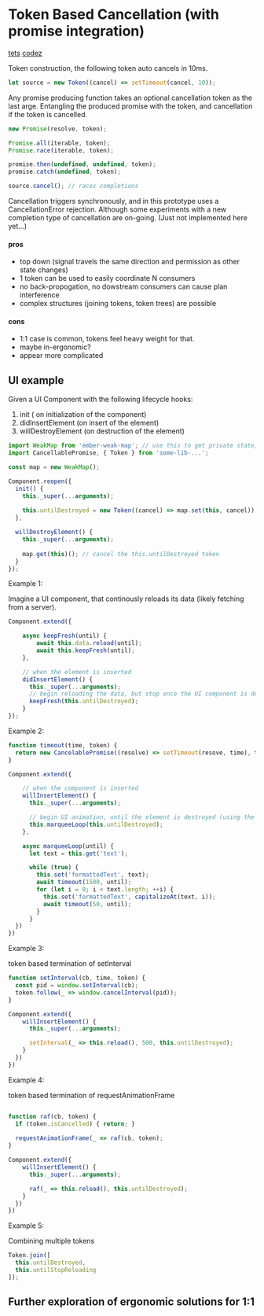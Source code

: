 # Token Based Cancellation (with promise integration)

[tets](https://github.com/stefanpenner/random/blob/master/cancellation/test.js)
[codez](https://github.com/stefanpenner/random/blob/master/cancellation/index.js)

Token construction, the following token auto cancels in 10ms.

```js
let source = new Token((cancel) => setTimeout(cancel, 10));
```

Any promise producing function takes an optional cancellation token as the last arge. Entangling the produced promise with the token, and cancellation if the token is cancelled.

```js
new Promise(resolve, token);

Promise.all(iterable, token);
Promise.race(iterable, token);

promise.then(undefined, undefined, token);
promise.catch(undefined, token);

source.cancel(); // races completions
```

Cancellation triggers synchronously, and in this prototype uses a CancellationError rejection. Although some experiments with a new completion type of cancellation are on-going. (Just not implemented here yet...)

#### pros

* top down (signal travels the same direction and permission as other state changes)
* 1 token can be used to easily coordinate N consumers
* no back-propogation, no dowstream consumers can cause plan interference
* complex structures (joining tokens, token trees) are possible

#### cons

* 1:1 case is common, tokens feel heavy weight for that.
* maybe in-ergonomic?
* appear more complicated

## UI example

Given a UI Component with the following lifecycle hooks:

1. init ( on initialization of the component)
2. didInsertElement (on insert of the element)
3. willDestroyElement (on destruction of the element)

```js
import WeakMap from 'ember-weak-map'; // use this to get private state, don't want the cancel leaking
import CancellablePromise, { Token } from 'some-lib-...';

const map = new WeakMap();

Component.reopen({
  init() {
    this._super(...arguments);
  
    this.untilDestroyed = new Token((cancel) => map.set(this, cancel));
  },

  willDestroyElement() {
    this._super(...arguments);
    
    map.get(this)(); // cancel the this.untilDestroyed token
  }
});

```

Example 1:

Imagine a UI component, that continously reloads its data (likely fetching from a server).

```js
Component.extend({

    async keepFresh(until) {
        await this.data.reload(until);
        await this.keepFresh(until);
    },

    // when the element is inserted
    didInsertElement() {
      this._super(...arguments);
      // begin reloading the data, but stop once the UI component is destroyed (using a token)
      keepFresh(this.untilDestroyed);
    }
});
```

Example 2:

```js
function timeout(time, token) {
  return new CancelablePromise((resolve) => setTimeout(resove, time), token);
}

Component.extend({

    // when the component is inserted
    willInsertElement() {
      this._super(...arguments);

      // begin UI animation, until the element is destroyed (using the untilDestroyed token)
      this.marqueeLoop(this.untilDestroyed);
    },

    async marqueeLoop(until) {
      let text = this.get('text');

      while (true) {
        this.set('formattedText', text);
        await timeout(1500, until);
        for (let i = 0; i < text.length; ++i) {
          this.set('formattedText', capitalizeAt(text, i));
          await timeout(50, until);
        }
      }
  })
})
```

Example 3:

token based termination of setInterval

```js
function setInterval(cb, time, token) {
  const pid = window.setInterval(cb);
  token.follow(_ => window.cancelInterval(pid));
}

Component.extend({
    willInsertElement() {
      this._super(...arguments);

      setInterval(_ => this.reload(), 500, this.untilDestroyed);
    }
  })
})
```

Example 4:

token based termination of requestAnimationFrame

```js

function raf(cb, token) {
  if (token.isCancelled) { return; }
  
  requestAnimationFrame(_ => raf(cb, token);
}

Component.extend({
    willInsertElement() {
      this._super(...arguments);

      raf(_ => this.reload(), this.untilDestroyed);
    }
  })
})
```

Example 5:

Combining multiple tokens

```js
Token.join([
  this.untilDestroyed,
  this.untilStopReloading
]);
```

## Further exploration of ergonomic solutions for 1:1
